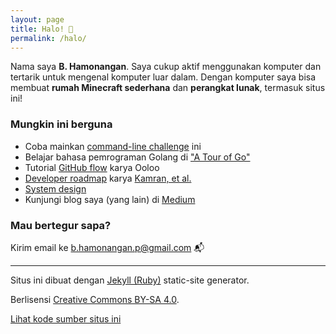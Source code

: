 ```yaml
---
layout: page
title: Halo! 👋
permalink: /halo/
---
```

Nama saya **B. Hamonangan**. 
Saya cukup aktif menggunakan komputer dan tertarik untuk mengenal komputer luar dalam.
Dengan komputer saya bisa membuat **rumah Minecraft sederhana** dan **perangkat lunak**, termasuk situs ini!

### Mungkin ini berguna

- Coba mainkan [command-line challenge](https://cmdchallenge.com/) ini
- Belajar bahasa pemrograman Golang di ["A Tour of Go"](https://go.dev/tour/welcome/1)
- Tutorial [GitHub flow](https://ooloo.io/project/github-flow/git-workflows) karya Ooloo
- [Developer roadmap](https://roadmap.sh/) karya [Kamran, et al.](https://github.com/kamranahmedse)
- [System design](https://github.com/donnemartin/system-design-primer)
- Kunjungi blog saya (yang lain) di [Medium](https://hamonangan.medium.com)

### Mau bertegur sapa?

Kirim email ke [b.hamonangan.p@gmail.com](mailto:b.hamonangan.p@gmail.com) 📬

---

Situs ini dibuat dengan [Jekyll (Ruby)](https://jekyllrb.com/) static-site generator.

Berlisensi [Creative Commons BY-SA 4.0](https://creativecommons.org/licenses/by-sa/4.0/).

[Lihat kode sumber situs ini](https://github.com/hamonangann/hamonangann.github.io)